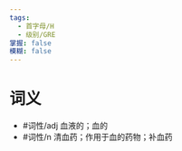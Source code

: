 ```yaml
---
tags:
  - 首字母/H
  - 级别/GRE
掌握: false
模糊: false
---
```

# 词义
- #词性/adj  血液的；血的
- #词性/n  清血药；作用于血的药物；补血药
